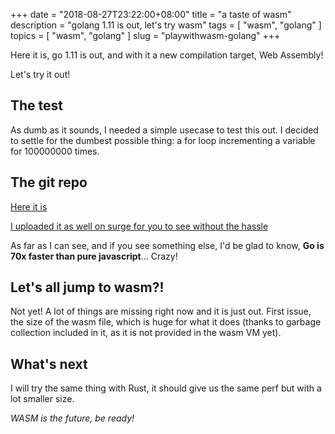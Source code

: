 +++
date = "2018-08-27T23:22:00+08:00"
title = "a taste of wasm"
description = "golang 1.11 is out, let's try wasm"
tags = [ "wasm", "golang" ]
topics = [ "wasm", "golang" ]
slug = "playwithwasm-golang"
+++

Here it is, go 1.11 is out, and with it a new compilation target, Web Assembly!

Let's try it out!

## The test

As dumb as it sounds, I needed a simple usecase to test this out.
I decided to settle for the dumbest possible thing: a for loop incrementing a variable for 100000000 times.

## The git repo

[Here it is](https://github.com/vincentserpoul/playwithwasm)

[I uploaded it as well on surge for you to see without the hassle](https://playwithwasm-golang.surge.sh)

As far as I can see, and if you see something else, I'd be glad to know, **Go is 70x faster than pure javascript**... Crazy!

## Let's all jump to wasm?!

Not yet! A lot of things are missing right now and it is just out.
First issue, the size of the wasm file, which is huge for what it does (thanks to garbage collection included in it, as it is not provided in the wasm VM yet).

## What's next

I will try the same thing with Rust, it should give us the same perf but with a lot smaller size.

*WASM is the future, be ready!*